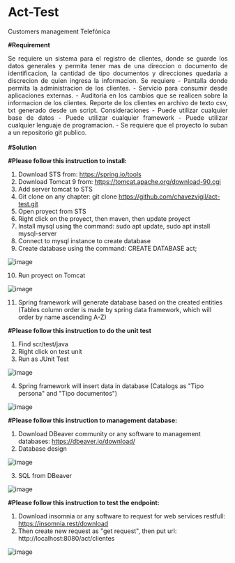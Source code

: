 # Act-Test
Customers management Telefónica

<b>#Requirement</b>
<div style="text-align: justify;text-justify: inter-word;">
Se requiere un sistema para el registro de clientes, donde se guarde los datos generales y permita tener mas de una direccion o documento de identificacion, la cantidad de tipo documentos y direcciones quedaria a discrecion de quien ingresa la informacion. Se requiere - Pantalla donde permita la administracion de los clientes. - Servicio para consumir desde aplicaciones externas. - Auditoria en los cambios que se realicen sobre la informacion de los clientes. Reporte de los clientes en archivo de texto csv, txt generado desde un script. Consideraciones - Puede utilizar cualquier base de datos - Puede utilizar cualquier framework - Puede utilizar cualquier lenguaje de programacion. - Se requiere que el proyecto lo suban a un repositorio git publico.</div>

<br/>
<b>#Solution </b>
<br/>

<b>#Please follow this instruction to install:</b>

1. Download STS from: https://spring.io/tools
2. Download Tomcat 9 from: https://tomcat.apache.org/download-90.cgi 
3. Add server tomcat to STS
4. Git clone on any chapter: git clone https://github.com/chavezvigil/act-test.git 
5. Open proyect from STS
6. Right click on the proyect, then maven, then update proyect
7. Install mysql using the command: sudo apt update, sudo apt install mysql-server
8. Connect to mysql instance to create database
9. Create database using the command: CREATE DATABASE act;

![image](https://user-images.githubusercontent.com/2258381/146981348-54015375-5969-49ee-980b-62ef0d4bf795.png)

10. Run proyect on Tomcat

![image](https://user-images.githubusercontent.com/2258381/146980100-d5696389-e8b5-4d58-b00b-0d4ff7522276.png)

11. Spring framework will generate database based on the created entities (Tables column order is made by spring data framework, which will order by name ascending A-Z)

<b>#Please follow this instruction to do the unit test</b>

1. Find scr/test/java
2. Right click on test unit
3. Run as JUnit Test

![image](https://user-images.githubusercontent.com/2258381/146981812-f006874f-332b-4374-a751-a23f71a18c51.png)

4. Spring framework will insert data in database (Catalogs as "Tipo persona" and "Tipo documentos")

![image](https://user-images.githubusercontent.com/2258381/146685553-264ecdaf-c1c1-4fda-8a7b-a950da42b5c6.png)

<b>#Please follow this instruction to management database:</b>

1. Download DBeaver community or any software to management databases: https://dbeaver.io/download/
2. Database design

![image](https://user-images.githubusercontent.com/2258381/146981086-c249a27d-f6fb-4477-b971-a9c848935d13.png)

3. SQL from DBeaver

![image](https://user-images.githubusercontent.com/2258381/146680912-2f80d9ce-ef96-4501-81cd-ce8f6501e8af.png)

<b>#Please follow this instruction to test the endpoint:</b>

1. Download insomnia or any software to request for web services restfull: https://insomnia.rest/download
2. Then create new request as "get request", then put url: http://localhost:8080/act/clientes

![image](https://user-images.githubusercontent.com/2258381/146801475-3ca3338d-deb7-4a70-9945-c02a5d9cfdaa.png)



